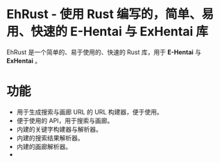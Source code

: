 # EhRust - 使用 Rust 编写的，简单、易用、快速的 E-Hentai 与 ExHentai 库

EhRust 是一个简单的、易于使用的、快速的 Rust 库，用于 **E-Hentai** 与 **ExHentai** 。

# 功能

- 用于生成搜索与画廊 URL 的 URL 构建器，便于使用。
- 便于使用的 API，用于搜索与画廊。
- 内建的关键字构建器与解析器。
- 内建的搜索结果解析器。
- 内建的画廊解析器。
- 